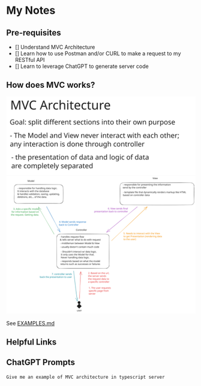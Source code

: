 # My Notes

## Pre-requisites

- [] Understand MVC Architecture
- [] Learn how to use Postman and/or CURL to make a request to my RESTful API
- [] Learn to leverage ChatGPT to generate server code

## How does MVC works?

<img src="./assets/svgs/mvc-points.svg">

<img src="./assets/svgs/mvc-diagram.svg">

See [EXAMPLES.md](./EXAMPLES.md)

## Helpful Links

## ChatGPT Prompts

```
Give me an example of MVC architecture in typescript server
```
